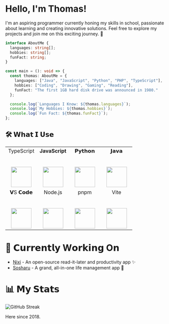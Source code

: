 # Hello, I'm Thomas!

I'm an aspiring programmer currently honing my skills in school, passionate about learning and creating innovative solutions. Feel free to explore my projects and join me on this exciting journey. 🚀

```ts
interface AboutMe {
  languages: string[];
  hobbies: string[];
  funFact: string;
}

const main = (): void => {
  const thomas: AboutMe = {
    languages: ["Java", "JavaScript", "Python", "PHP", "TypeScript"],
    hobbies: ["Coding", "Drawing", "Gaming", "Reading"],
    funFact: "The first 1GB hard disk drive was announced in 1980."
  };

  console.log(`Languages I Know: ${thomas.languages}`);
  console.log(`My Hobbies: ${thomas.hobbies}`);
  console.log(`Fun Fact: ${thomas.funFact}`);
};
```

## 🛠️ 𝗪𝗵𝗮𝘁 𝗜 𝗨𝘀𝗲

<table>
  <tbody>
    <tr valign="top">
      <td width="25%" align="center">
        <span>TypeScript</span><br><br><br>
        <img height="64px" src="https://cdn.svgporn.com/logos/typescript-icon.svg">
      </td>
      <td width="25%" align="center">
        <span><strong>JavaScript</strong></span><br><br><br>
        <img height="64px" src="https://cdn.svgporn.com/logos/javascript.svg">
      </td>
      <td width="25%" align="center">
        <span>𝗣𝘆𝘁𝗵𝗼𝗻</span><br><br><br>
        <img height="64px" src="https://cdn.svgporn.com/logos/python.svg">
      </td>
      <td width="25%" align="center">
        <span>𝗝𝗮𝘃𝗮</span><br><br><br>
        <img height="64px" src="https://cdn.svgporn.com/logos/java.svg">
      </td>
    <tr valign="top">
      <td width="25%" align="center">
        <span>𝗩S 𝗖𝗼𝗱𝗲</span><br><br><br>
        <img height="64px" src="https://cdn.svgporn.com/logos/visual-studio-code.svg">
      </td>
      <td width="25%" align="center">
        <span>Node.js</span><br><br><br>
        <img height="64px" src="https://cdn.svgporn.com/logos/nodejs-icon.svg">
      </td> 
      <td width="25%" align="center">
        <span>pnpm</span><br><br><br>
        <img height="64px" src="https://cdn.svgporn.com/logos/pnpm.svg">
      </td>
      <td width="25%" align="center">
        <span>Vite</span><br><br><br>
        <img height="64px" src="https://cdn.svgporn.com/logos/vitejs.svg">
      </td>
    </tr>
    </tr>
  </tbody>
</table>

# 🚧 𝗖𝘂𝗿𝗿𝗲𝗻𝘁𝗹𝘆 W𝗼𝗿𝗸𝗶𝗻𝗴 O𝗻

- <a href="https://github.com/Aquitano/Nixi">Nixi</a> - An open-source read-it-later and productivity app ✨
- <a href="https://github.com/Aquitano/Sosharu">Sosharu</a> - A grand, all-in-one life management app 🚀



# 📊 𝗠𝘆 𝗦𝘁𝗮𝘁𝘀

![GitHub Streak](https://streak-stats.demolab.com?user=Aquitano&theme=dark&ring=EB5454&fire=EB5454&hide_border=true)

Here since 2018.
